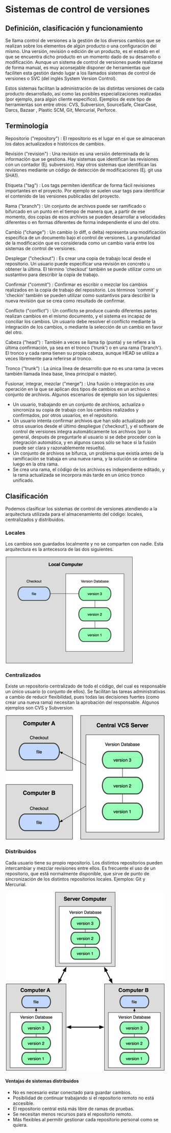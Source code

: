# Sistemas de control de versiones

## Definición, clasificación y funcionamiento

Se llama control de versiones a la gestión de los diversos cambios que se realizan sobre los elementos de algún producto o una configuración del mismo. Una versión, revisión o edición de un producto, es el estado en el que se encuentra dicho producto en un momento dado de su desarrollo o modificación. Aunque un sistema de control de versiones puede realizarse de forma manual, es muy aconsejable disponer de herramientas que faciliten esta gestión dando lugar a los llamados sistemas de control de versiones o SVC (del inglés System Version Control).

Estos sistemas facilitan la administración de las distintas versiones de cada producto desarrollado, así como las posibles especializaciones realizadas (por ejemplo, para algún cliente específico). Ejemplos de este tipo de herramientas son entre otros: CVS, Subversion, SourceSafe, ClearCase, Darcs, Bazaar , Plastic SCM, Git, Mercurial, Perforce.

## Terminología

Repositorio ("repository")
: El repositorio es el lugar en el que se almacenan los datos actualizados e históricos de cambios.

Revisión ("revision")
: Una revisión es una versión determinada de la información que se gestiona. Hay sistemas que identifican las revisiones con un contador (Ej. subversion). Hay otros sistemas que identifican las revisiones mediante un código de detección de modificaciones (Ej. git usa SHA1).

Etiqueta ("tag")
: Los tags permiten identificar de forma fácil revisiones importantes en el proyecto. Por ejemplo se suelen usar tags para identificar el contenido de las versiones publicadas del proyecto.

Rama ("branch")
: Un conjunto de archivos puede ser ramificado o bifurcado en un punto en el tiempo de manera que, a partir de ese momento, dos copias de esos archivos se pueden desarrollar a velocidades diferentes o en formas diferentes de forma independiente el uno del otro.

Cambio ("change")
: Un cambio (o diff, o delta) representa una modificación específica de un documento bajo el control de versiones. La granularidad de la modificación que es considerada como un cambio varía entre los sistemas de control de versiones.

Desplegar ("checkout")
: Es crear una copia de trabajo local desde el repositorio. Un usuario puede especificar una revisión en concreto u obtener la última. El término 'checkout' también se puede utilizar como un sustantivo para describir la copia de trabajo.

Confirmar ("commit")
: Confirmar es escribir o mezclar los cambios realizados en la copia de trabajo del repositorio. Los términos 'commit' y 'checkin' también se pueden utilizar como sustantivos para describir la nueva revisión que se crea como resultado de confirmar.

Conflicto ("conflict")
: Un conflicto se produce cuando diferentes partes realizan cambios en el mismo documento, y el sistema es incapaz de conciliar los cambios. Un usuario debe resolver el conflicto mediante la integración de los cambios, o mediante la selección de un cambio en favor del otro.

Cabeza ("head")
: También a veces se llama tip (punta) y se refiere a la última confirmación, ya sea en el tronco ('trunk') o en una rama ('branch'). El tronco y cada rama tienen su propia cabeza, aunque HEAD se utiliza a veces libremente para referirse al tronco.

Tronco ("trunk")
: La única línea de desarrollo que no es una rama (a veces también llamada línea base, línea principal o máster).

Fusionar, integrar, mezclar ("merge")
: Una fusión o integración es una operación en la que se aplican dos tipos de cambios en un archivo o conjunto de archivos. Algunos escenarios de ejemplo son los siguientes:

- Un usuario, trabajando en un conjunto de archivos, actualiza o sincroniza su copia de trabajo con los cambios realizados y confirmados, por otros usuarios, en el repositorio.
- Un usuario intenta confirmar archivos que han sido actualizado por otros usuarios desde el último despliegue ('checkout'), y el software de control de versiones integra automáticamente los archivos (por lo general, después de preguntarle al usuario si se debe proceder con la integración automática, y en algunos casos sólo se hace si la fusión puede ser clara y razonablemente resuelta).
- Un conjunto de archivos se bifurca, un problema que existía antes de la ramificación se trabaja en una nueva rama, y la solución se combina luego en la otra rama.
- Se crea una rama, el código de los archivos es independiente editado, y la rama actualizada se incorpora más tarde en un único tronco unificado.

## Clasificación

Podemos clasificar los sistemas de control de versiones atendiendo a la arquitectura utilizada para el almacenamiento del código: locales, centralizados y distribuidos.

### Locales

Los cambios son guardados localmente y no se comparten con nadie. Esta arquitectura es la antecesora de las dos siguientes.

![Sistema de control de versiones local](img/git-local.png)

### Centralizados

Existe un repositorio centralizado de todo el código, del cual es responsable un único usuario (o conjunto de ellos). Se facilitan las tareas administrativas a cambio de reducir flexibilidad, pues todas las decisiones fuertes (como crear una nueva rama) necesitan la aprobación del responsable. Algunos ejemplos son CVS y Subversion.

![Sistema de control de versiones centralizado](img/git-central.png)

### Distribuidos

Cada usuario tiene su propio repositorio. Los distintos repositorios pueden intercambiar y mezclar revisiones entre ellos. Es frecuente el uso de un repositorio, que está normalmente disponible, que sirve de punto de sincronización de los distintos repositorios locales. Ejemplos: Git y Mercurial.

![Sistema de control de versiones distribuido](img/git-distrib.png)

#### Ventajas de sistemas distribuidos

- No es necesario estar conectado para guardar cambios.
- Posibilidad de continuar trabajando si el repositorio remoto no está accesible.
- El repositorio central está más libre de ramas de pruebas.
- Se necesitan menos recursos para el repositorio remoto.
- Más flexibles al permitir gestionar cada repositorio personal como se quiera.
